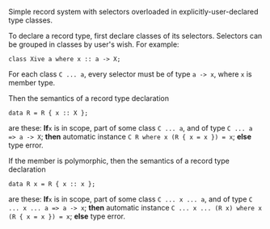 
Simple record system with selectors overloaded in explicitly-user-declared type classes.


To declare a record type, first declare classes of its selectors. Selectors can be grouped in classes by user's wish. For example:

```wiki
class Xive a where x :: a -> X;
```


For each class `C ... a`, every selector must be of type `a -> x`, where `x` is member type.


Then the semantics of a record type declaration

```wiki
data R = R { x :: X };
```


are these:
**If**`x` is in scope, part of some class `C ... a`, and of type `C ... a => a -> X`;
**then** automatic instance `C R where x (R { x = x }) = x`;
**else** type error.


If the member is polymorphic, then the semantics of a record type declaration

```wiki
data R x = R { x :: x };
```


are these:
**If**`x` is in scope, part of some class `C ... x ... a`, and of type `C ... x ... a => a -> x`;
**then** automatic instance `C ... x ... (R x) where x (R { x = x }) = x`;
**else** type error.
